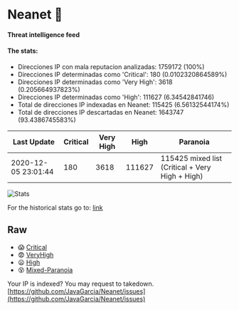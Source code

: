 # Neanet :hocho:
#### Threat intelligence feed
#### The stats:

- Direcciones IP con mala reputacion analizadas: 1759172 (100%)
- Direcciones IP determinadas como 'Critical':  180 (0.0102320864589%)
- Direcciones IP determinadas como 'Very High':  3618 (0.205664937823%)
- Direcciones IP determinadas como 'High':  111627 (6.34542841746)
- Total de direcciones IP indexadas en Neanet:  115425 (6.56132544174%)
- Total de direcciones IP descartadas en Neanet:  1643747 (93.4386745583%)

| Last Update | Critical | Very High | High | Paranoia |
| --- | --- | --- | --- | --- |
| 2020-12-05 23:01:44 | 180 | 3618 | 111627 | 115425 mixed list (Critical + Very High + High)|

![Stats](https://docs.google.com/spreadsheets/d/e/2PACX-1vSnaNMIXVabIpDJjufMlzH7poXnshF3mgd8Is1g9ytUEzVsP5my4Trn8f-xkoLLQ38xpL3HtmUexLo6/pubchart?oid=501124687&format=image)

For the historical stats go to: [link](/stats.csv)
## Raw
- :scream: [Critical](https://raw.githubusercontent.com/JavaGarcia/Neanet/master/blacklists/neanet_critical.txt)
- :fearful: [VeryHigh](https://raw.githubusercontent.com/JavaGarcia/Neanet/master/blacklists/neanet_veryHigh.txtt)
- :frowning: [High](https://raw.githubusercontent.com/JavaGarcia/Neanet/master/blacklists/neanet_high.txt)
- :dizzy_face: [Mixed-Paranoia](https://raw.githubusercontent.com/JavaGarcia/Neanet/master/blacklists/neanet_all.txt)


Your IP is indexed? You may request to takedown. [https://github.com/JavaGarcia/Neanet/issues](https://github.com/JavaGarcia/Neanet/issues)
























































































































































































































































































































































































































































































































































































































































































































































































































































































































































































































































































































































































































































































































































































































































































































































































































































































































































































































































































































































































































































































































































































































































































































































































































































































































































































































































































